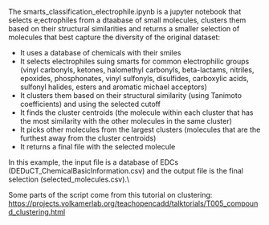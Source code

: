 The smarts_classification_electrophile.ipynb is a jupyter notebook that selects e;ectrophiles from a dtaabase of small molecules, clusters them based on their structural similarities and returns a smaller selection of molecules that best capture the diversity of the original dataset:
- It uses a database of chemicals with their smiles
- It selects electrophiles suing smarts for common electrophilic groups (vinyl carbonyls, ketones, halomethyl carbonyls, beta-lactams, nitriles, epoxides, phosphonates, vinyl sulfonyls, disulfides, carboxylic acids, sulfonyl halides, esters and aromatic michael acceptors)
- It clusters them based on their structural similarity (using Tanimoto coefficients) and using the selected cutoff
- It finds the cluster centroids (the molecule within each cluster that has the most similarity with the other molecules in the same cluster)
- It picks other molecules from the largest clusters (molecules that are the furthest away from the cluster centroids)
- It returns a final file with the selected molecule

In this example, the input file is a database of EDCs (DEDuCT_ChemicalBasicInformation.csv) and the output file is the final selection (selected_molecules.csv).\

Some parts of the script come from this tutorial on clustering:\
https://projects.volkamerlab.org/teachopencadd/talktorials/T005_compound_clustering.html

